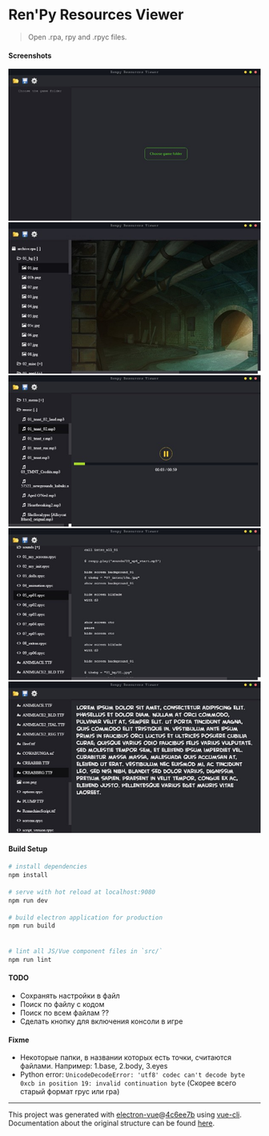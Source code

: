 # Ren'Py Resources Viewer

> Open .rpa, rpy and .rpyc files.

#### Screenshots
![Alt text](pics/1_1.jpg)
![Alt text](pics/2_2.jpg)
![Alt text](pics/3_3.jpg)
![Alt text](pics/4_4.jpg)
![Alt text](pics/5_5.jpg)

#### Build Setup

``` bash
# install dependencies
npm install

# serve with hot reload at localhost:9080
npm run dev

# build electron application for production
npm run build


# lint all JS/Vue component files in `src/`
npm run lint

```

#### TODO
* Сохранять настройки в файл
* Поиск по файлу с кодом
* Поиск по всем файлам ??
* Сделать кнопку для включения консоли в игре

#### Fixme
* Некоторые папки, в названии которых есть точки, считаются файлами. Например: 1.base, 2.body, 3.eyes
* Python error: `UnicodeDecodeError: 'utf8' codec can't decode byte 0xcb in position 19: invalid continuation byte` (Скорее всего старый формат rpyc или rpa)

---

This project was generated with [electron-vue](https://github.com/SimulatedGREG/electron-vue)@[4c6ee7b](https://github.com/SimulatedGREG/electron-vue/tree/4c6ee7bf4f9b4aa647a22ec1c1ca29c2e59c3645) using [vue-cli](https://github.com/vuejs/vue-cli). Documentation about the original structure can be found [here](https://simulatedgreg.gitbooks.io/electron-vue/content/index.html).
